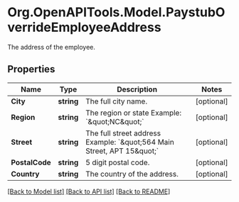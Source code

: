 # Org.OpenAPITools.Model.PaystubOverrideEmployeeAddress
The address of the employee.

## Properties

Name | Type | Description | Notes
------------ | ------------- | ------------- | -------------
**City** | **string** | The full city name. | [optional] 
**Region** | **string** | The region or state Example: &#x60;\&quot;NC\&quot;&#x60; | [optional] 
**Street** | **string** | The full street address Example: &#x60;\&quot;564 Main Street, APT 15\&quot;&#x60; | [optional] 
**PostalCode** | **string** | 5 digit postal code. | [optional] 
**Country** | **string** | The country of the address. | [optional] 

[[Back to Model list]](../README.md#documentation-for-models) [[Back to API list]](../README.md#documentation-for-api-endpoints) [[Back to README]](../README.md)

